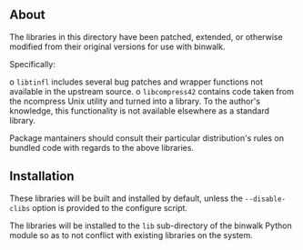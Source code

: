 About
-----

The libraries in this directory have been patched, extended, or otherwise modified from their original versions for use with binwalk.

Specifically:

 o `libtinfl` includes several bug patches and wrapper functions not available in the upstream source.
 o `libcompress42` contains code taken from the ncompress Unix utility and turned into a library. To the author's knowledge, this functionality is not available elsewhere as a standard library.

Package mantainers should consult their particular distribution's rules on bundled code with regards to the above libraries.

Installation
------------

These libraries will be built and installed by default, unless the `--disable-clibs` option is provided to the configure script.

The libraries will be installed to the `lib` sub-directory of the binwalk Python module so as to not conflict with existing libraries on the system.
